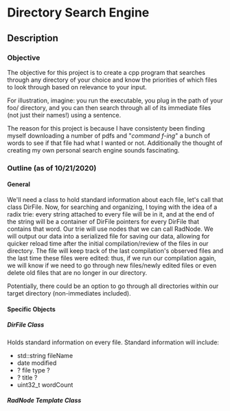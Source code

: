# Directory Search Engine

## Description
### Objective

The objective for this project is to create a cpp program that searches through any directory of your choice and know the priorities of which files to look through based on relevance to your input. 

For illustration, imagine: you run the executable, you plug in the path of your foo/ directory, and you can then search through all of its immediate files (not just their names!) using a sentence.  

The reason for this project is because I have consistenty been finding myself downloading a number of pdfs and "*command f-ing*" a bunch of words to see if that file had what I wanted or not.  Additionally the thought of creating my own personal search engine sounds fascinating.

### Outline (as of 10/21/2020)

#### General
We'll need a class to hold standard information about each file, let's call that class DirFile.  Now, for searching and organizing, I toying with the idea of a radix trie: every string attached to every file will be in it, and at the end of the string will be a container of DirFile pointers for every DirFile that contains that word.  Our trie will use nodes that we can call RadNode.
We will output our data into a serialized file for saving our data, allowing for quicker reload time after the initial compilation/review of the files in our directory.  The file will keep track of the last compilation's observed files and the last time these files were edited: thus, if we run our compilation again, we will know if we need to go through new files/newly edited files or even delete old files that are no longer in our directory.

Potentially, there could be an option to go through all directories within our target directory (non-immediates included).

#### Specific Objects

##### _DirFile Class_
Holds standard information on every file.
Standard information will include:
* std::string fileName
* date modified
* ? file type ?
* ? title ?
* uint32_t wordCount

##### _RadNode Template Class <T>_
